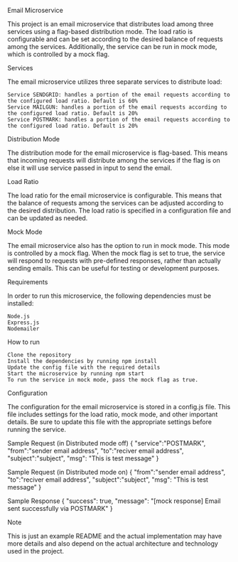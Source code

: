 Email Microservice

This project is an email microservice that distributes load among three services using a flag-based distribution mode. The load ratio is configurable and can be set according to the desired balance of requests among the services. Additionally, the service can be run in mock mode, which is controlled by a mock flag.

Services

The email microservice utilizes three separate services to distribute load:

    Service SENDGRID: handles a portion of the email requests according to the configured load ratio. Default is 60%
    Service MAILGUN: handles a portion of the email requests according to the configured load ratio. Default is 20%
    Service POSTMARK: handles a portion of the email requests according to the configured load ratio. Default is 20%

Distribution Mode

The distribution mode for the email microservice is flag-based. This means that
incoming requests will distribute among the services if the flag is on else it will use service passed in input to send the email.

Load Ratio

The load ratio for the email microservice is configurable. This means that the balance of requests among the services can be adjusted according to the desired distribution. The load ratio is specified in a configuration file and can be updated as needed.

Mock Mode

The email microservice also has the option to run in mock mode. This mode is controlled by a mock flag. When the mock flag is set to true, the service will respond to requests with pre-defined responses, rather than actually sending emails. This can be useful for testing or development purposes.

Requirements

In order to run this microservice, the following dependencies must be installed:

    Node.js
    Express.js
    Nodemailer

How to run

    Clone the repository
    Install the dependencies by running npm install
    Update the config file with the required details
    Start the microservice by running npm start
    To run the service in mock mode, pass the mock flag as true.

Configuration

The configuration for the email microservice is stored in a config.js file. This file includes settings for the load ratio, mock mode, and other important details. Be sure to update this file with the appropriate settings before running the service.

Sample Request (in Distributed mode off)
{
    "service":"POSTMARK",
    "from":"sender email address", 
    "to":"reciver email address", 
    "subject":"subject", 
    "msg": "This is test message"
}

Sample Request (in Distributed mode on)
{
    "from":"sender email address", 
    "to":"reciver email address", 
    "subject":"subject", 
    "msg": "This is test message"
}

Sample Response
{
    "success": true,
    "message": "[mock response] Email sent successfully via POSTMARK"
}


Note

This is just an example README and the actual implementation may have more details and also depend on the actual architecture and technology used in the project.